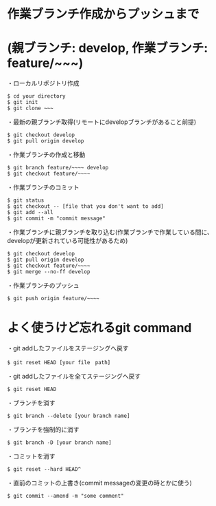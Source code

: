 # 作業ブランチ作成からプッシュまで
# (親ブランチ: develop, 作業ブランチ: feature/~~~)

・ローカルリポジトリ作成

    $ cd your directory
    $ git init
    $ git clone ~~~

・最新の親ブランチ取得(リモートにdevelopブランチがあること前提)

    $ git checkout develop
    $ git pull origin develop

・作業ブランチの作成と移動

    $ git branch feature/~~~~ develop
    $ git checkout feature/~~~~

・作業ブランチのコミット

    $ git status
    $ git checkout -- [file that you don't want to add]
    $ git add --all
    $ git commit -m "commit message"

・作業ブランチに親ブランチを取り込む(作業ブランチで作業している間に、developが更新されている可能性があるため)

    $ git checkout develop
    $ git pull origin develop
    $ git checkout feature/~~~~
    $ git merge --no-ff develop

・作業ブランチのプッシュ

    $ git push origin feature/~~~~

# よく使うけど忘れるgit command

・git addしたファイルをステージングへ戻す

    $ git reset HEAD [your file　path]

・git addしたファイルを全てステージングへ戻す
	  
    $ git reset HEAD

・ブランチを消す

    $ git branch --delete [your branch name]

・ブランチを強制的に消す

    $ git branch -D [your branch name]

・コミットを消す

    $ git reset --hard HEAD^

・直前のコミットの上書き(commit messageの変更の時とかに使う)

    $ git commit --amend -m "some comment"
